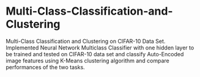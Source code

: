 # Multi-Class-Classification-and-Clustering
Multi-Class Classification and Clustering on CIFAR-10 Data Set.
Implemented Neural Network Multiclass Classifier with one hidden layer to be trained and tested on CIFAR-10 data set
and classify Auto-Encoded image features using K-Means clustering algorithm and compare performances of the two tasks.
